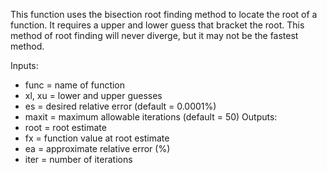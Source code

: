This function uses the bisection root finding method to locate the root of a function. It requires a upper and lower guess that bracket the root. This method of root finding will never diverge, but it may not be the fastest method.

Inputs:
* func = name of function
* xl, xu = lower and upper guesses
* es = desired relative error (default = 0.0001%)
* maxit = maximum allowable iterations (default = 50)
Outputs:
* root = root estimate
* fx = function value at root estimate
* ea = approximate relative error (%)
* iter = number of iterations
